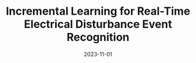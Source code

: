 ---
title: "Incremental Learning for Real-Time Electrical Disturbance Event Recognition"
collection: publications
category: manuscripts
permalink: /publication/2023-11-01-incremental-learning-disturbance-recognition
excerpt: "This paper presents an incremental learning approach for real-time recognition of electrical disturbance events. The proposed method adapts to new data while maintaining accuracy, ensuring robustness in evolving power systems."
date: 2023-11-01
venue: "International Journal of Electrical Power & Energy Systems"
paperurl: https://doi.org/10.1016/j.ijepes.2023.108988
citation: "Veera Kumar, N., Cremer, J. L., & Popov, M. (2023). 'Incremental Learning for Real-Time Electrical Disturbance Event Recognition.' International Journal of Electrical Power & Energy Systems, 142, 108988."
---